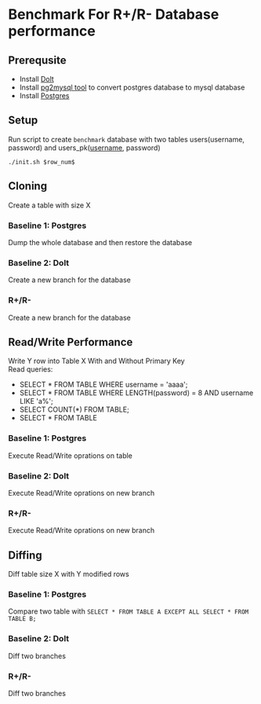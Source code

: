 # Benchmark For R+/R- Database performance
## Prerequsite
- Install [Dolt](https://docs.dolthub.com/introduction/installation)
- Install [pg2mysql tool](https://docs.dolthub.com/introduction/installation) to convert postgres database to mysql database
- Install [Postgres](https://www.postgresql.org/download/)

## Setup
Run script to create `benchmark` database with two tables users(username, password) and users_pk(<ins>username</ins>, password)
```code
./init.sh $row_num$
``` 

## Cloning
Create a table with size X
### Baseline 1: Postgres
Dump the whole database and then restore the database
### Baseline 2: Dolt
Create a new branch for the database
### R+/R-
Create a new branch for the database

## Read/Write Performance
Write Y row into Table X With and Without Primary Key\
Read queries:
- 	SELECT * FROM TABLE WHERE username = 'aaaa';
- 	SELECT * FROM TABLE WHERE LENGTH(password) = 8 AND username LIKE 'a%';
-	SELECT COUNT(*) FROM TABLE;
-   SELECT * FROM TABLE
### Baseline 1: Postgres
Execute Read/Write oprations on table
### Baseline 2: Dolt
Execute Read/Write oprations on new branch
### R+/R-
Execute Read/Write oprations on new branch

## Diffing
Diff table size X with Y modified rows
### Baseline 1: Postgres
Compare two table with `SELECT * FROM TABLE A EXCEPT ALL SELECT * FROM TABLE B;`

### Baseline 2: Dolt
Diff two branches

### R+/R-
Diff two branches
